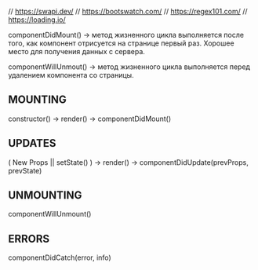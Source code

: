 // https://swapi.dev/
// https://bootswatch.com/
// https://regex101.com/
// https://loading.io/

сomponentDidMount() -> метод жизненного цикла выполняется после того, как компонент отрисуется на странице первый раз. Хорошее место для получения данных с сервера.

componentWillUnmout() -> метод жизненного цикла выполняется перед удалением компонента со страницы.

## MOUNTING

constructor() -> render() -> componentDidMount()

## UPDATES

( New Props || setState() ) -> render() -> componentDidUpdate(prevProps, prevState)

## UNMOUNTING

componentWillUnmount()

## ERRORS

componentDidCatch(error, info)

